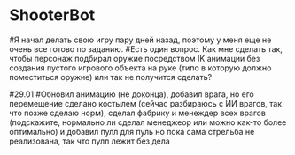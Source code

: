 # ShooterBot

#Я начал делать свою игру пару дней назад, поэтому у меня еще не очень все готово по заданию.
#Есть один вопрос. Как мне сделать так, чтобы персонаж подбирал оружие посредством IK анимации без создания пустого игрового объекта на руке (типо в которую должно поместиться оружие) или так не получится сделать?

#29.01
#Обновил анимацию (не доконца), добавил врага, но его перемещение сделано костылем (сейчас разбираюсь с ИИ врагов, так что позже сделаю норм), сделал фабрику и менеждер всех врагов (подскажите, нормально ли сделал менеджеор или можно как-то более оптимально) и добавил пулл для пуль но пока сама стрельба не реализована, так что пулл лежит без дела

